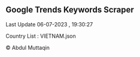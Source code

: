 

## Google Trends Keywords Scraper 
 
Last Update 06-07-2023 , 19:30:27

Country List :
VIETNAM.json



© Abdul Muttaqin 
